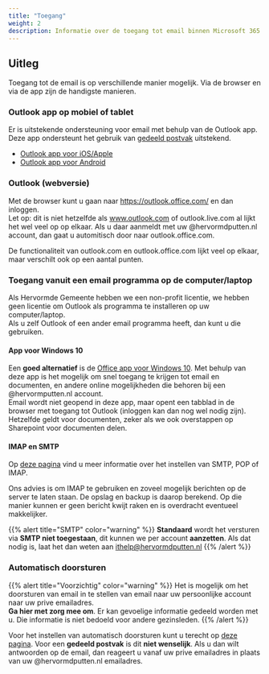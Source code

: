 ```yaml
---
title: "Toegang"
weight: 2
description: Informatie over de toegang tot email binnen Microsoft 365.
---
```


## Uitleg

Toegang tot de email is op verschillende manier mogelijk. Via de browser en via de app zijn de handigste manieren.

### Outlook app op mobiel of tablet
Er is uitstekende ondersteuning voor email met behulp van de Outlook app. Deze app ondersteunt het gebruik van [gedeeld postvak](../gedeeldpostvak) uitstekend.
* [Outlook app voor iOS/Apple](https://apps.apple.com/us/app/microsoft-outlook/id951937596)
* [Outlook app voor Android](https://play.google.com/store/apps/details?id=com.microsoft.office.outlook)

### Outlook (webversie)
Met de browser kunt u gaan naar https://outlook.office.com/ en dan inloggen.    
Let op: dit is niet hetzelfde als www.outlook.com of outlook.live.com al lijkt het wel veel op op elkaar. Als u daar aanmeldt met uw @hervormdputten.nl account, dan gaat u automitisch door naar outlook.office.com.

De functionaliteit van outlook.com en outlook.office.com lijkt veel op elkaar, maar verschilt ook op een aantal punten.

### Toegang vanuit een email programma op de computer/laptop

Als Hervormde Gemeente hebben we een non-profit licentie, we hebben geen licentie om Outlook als programma te installeren op uw computer/laptop.    
Als u zelf Outlook of een ander email programma heeft, dan kunt u die gebruiken.

#### App voor Windows 10
Een **goed alternatief** is de [Office app voor Windows 10](https://www.microsoft.com/nl-nl/p/office/9wzdncrd29v9?rtc=1&activetab=pivot:overviewtab). 
Met behulp van deze app is het mogelijk om snel toegang te krijgen tot email en documenten, en andere online mogelijkheden die behoren bij een @hervormputten.nl account.      
Email wordt niet geopend in deze app, maar opent een tabblad in de browser met toegang tot Outlook (inloggen kan dan nog wel nodig zijn). Hetzelfde geldt voor documenten, zeker als we ook overstappen op Sharepoint voor documenten delen.

#### IMAP en SMTP
Op [deze pagina](https://support.microsoft.com/nl-nl/office/pop-imap-en-stmp-instellingen-8361e398-8af4-4e97-b147-6c6c4ac95353) 
vind u meer informatie over het instellen van SMTP, POP of IMAP.

Ons advies is om IMAP te gebruiken en zoveel mogelijk berichten op de server te laten staan. De opslag en backup is daarop berekend.
Op die manier kunnen er geen bericht kwijt raken en is overdracht eventueel makkelijker.

{{% alert title="SMTP" color="warning" %}}
**Standaard** wordt het versturen via **SMTP niet toegestaan**, dit kunnen we per account **aanzetten**. Als dat nodig is, laat het dan weten aan ithelp@hervormdputten.nl
{{% /alert %}}

### Automatisch doorsturen

{{% alert title="Voorzichtig" color="warning" %}}
Het is mogelijk om het doorsturen van email in te stellen van email naar uw persoonlijke account naar uw prive emailadres.   
**Ga hier met zorg mee om**. Er kan gevoelige informatie gedeeld worden met u. Die informatie is niet bedoeld voor andere gezinsleden.
{{% /alert %}}

Voor het instellen van automatisch doorsturen kunt u terecht op [deze pagina](https://support.microsoft.com/nl-nl/office/regels-gebruiken-om-berichten-automatisch-door-te-sturen-45aa9664-4911-4f96-9663-ece42816d746).
Voor een **gedeeld postvak** is dit **niet wenselijk**. Als u dan wilt antwoorden op de email, dan reageert u vanaf uw prive emailadres in plaats van uw @hervormdputten.nl emailadres.